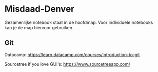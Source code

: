 # Misdaad-Denver
Gezamenlijke notebook staat in de hoofdmap. Voor individuele notebooks kan je de map hiervoor gebruiken.

## Git
Datacamp: https://learn.datacamp.com/courses/introduction-to-git

Sourcetree if you love GUI's: https://www.sourcetreeapp.com/
